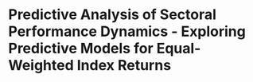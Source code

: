 # Predictive Analysis of Sectoral Performance Dynamics - Exploring Predictive Models for Equal-Weighted Index Returns

